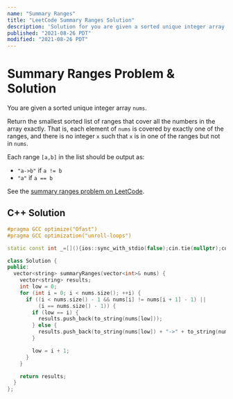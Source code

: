 ```yaml
---
name: "Summary Ranges"
title: "LeetCode Summary Ranges Solution"
description: 'Solution for you are given a sorted unique integer array nums. Return the smallest sorted list of ranges that cover all the numbers in the array exactly. That is, each element of nums is covered by exactly one of the ranges, and there is no integer x such that x is in one of the ranges but not in nums. Each range [a,b] in the list should be output as: "a->b" if a != b "a" if a == b'
published: "2021-08-26 PDT"
modified: "2021-08-26 PDT"
---
```


# Summary Ranges Problem & Solution

You are given a sorted unique integer array `nums`.

Return the smallest sorted list of ranges that cover all the numbers in the array exactly.
That is, each element of `nums` is covered by exactly one of the ranges, and there is no integer `x` such that `x` is in one of the ranges but not in `nums`.

Each range `[a,b]` in the list should be output as:

- `"a->b"` if `a != b`
- `"a"` if `a == b`

See the [summary ranges problem on LeetCode](https://leetcode.com/problems/summary-ranges).

## C++ Solution

```cpp
#pragma GCC optimize("Ofast")
#pragma GCC optimization("unroll-loops")

static const int _=[](){ios::sync_with_stdio(false);cin.tie(nullptr);cout.tie(nullptr);return 0;}();

class Solution {
public:
  vector<string> summaryRanges(vector<int>& nums) {
    vector<string> results;
    int low = 0;
    for (int i = 0; i < nums.size(); ++i) {
      if ((i < nums.size() - 1 && nums[i] != nums[i + 1] - 1) ||
          (i == nums.size() - 1)) {
        if (low == i) {
          results.push_back(to_string(nums[low]));
        } else {
          results.push_back(to_string(nums[low]) + "->" + to_string(nums[i]));
        }

        low = i + 1;
      }
    }

    return results;
  }
};
```
